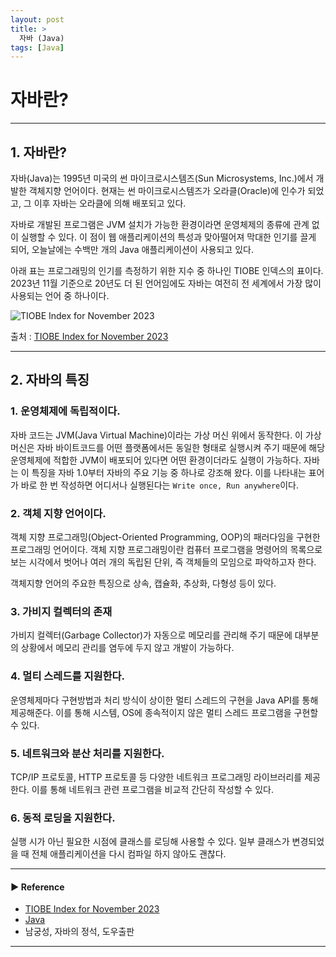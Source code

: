 ```yaml
---
layout: post
title: >
  자바 (Java)
tags: [Java]
---
```


# 자바란?

---

## 1. 자바란?
자바(Java)는 1995년 미국의 썬 마이크로시스템즈(Sun Microsystems, Inc.)에서 개발한 객체지향 언어이다. 
현재는 썬 마이크로시스템즈가 오라클(Oracle)에 인수가 되었고, 그 이후 자바는 오라클에 의해 배포되고 있다.

자바로 개발된 프로그램은 JVM 설치가 가능한 환경이라면 운영체제의 종류에 관계 없이 실행할 수 있다. 
이 점이 웹 애플리케이션의 특성과 맞아떨어져 막대한 인기를 끌게 되어, 오늘날에는 수백만 개의 Java 애플리케이션이 사용되고 있다.

아래 표는 프로그래밍의 인기를 측정하기 위한 지수 중 하나인 TIOBE 인덱스의 표이다.
2023년 11월 기준으로 20년도 더 된 언어임에도 자바는 여전히 전 세계에서 가장 많이 사용되는 언어 중 하나이다.

![TIOBE Index for November 2023](https://drive.google.com/uc?export=view&id=1hiBjUAr6YLI6j8Jqp1SbU7hA7i9RbzMm )

출처 : [TIOBE Index for November 2023](https://www.tiobe.com/tiobe-index/)  

---

## 2. 자바의 특징
### 1. 운영체제에 독립적이다.
자바 코드는 JVM(Java Virtual Machine)이라는 가상 머신 위에서 동작한다.
이 가상 머신은 자바 바이트코드를 어떤 플랫폼에서든 동일한 형태로 실행시켜 주기 때문에 해당 운영체제에 적합한 JVM이 배포되어 있다면 어떤 환경이더라도 실행이 가능하다.
자바는 이 특징을 자바 1.0부터 자바의 주요 기능 중 하나로 강조해 왔다. 이를 나타내는 표어가 바로 한 번 작성하면 어디서나 실행된다는 `Write once, Run anywhere`이다.

### 2. 객체 지향 언어이다.
객체 지향 프로그래밍(Object-Oriented Programming, OOP)의 패러다임을 구현한 프로그래밍 언어이다.
객체 지향 프로그래밍이란 컴퓨터 프로그램을 명령어의 목록으로 보는 시각에서 벗어나 여러 개의 독립된 단위, 즉 객체들의 모임으로 파악하고자 한다. 

객체지향 언어의 주요한 특징으로 상속, 캡슐화, 추상화, 다형성 등이 있다.

### 3. 가비지 컬렉터의 존재
가비지 컬렉터(Garbage Collector)가 자동으로 메모리를 관리해 주기 때문에 대부분의 상황에서 메모리 관리를 염두에 두지 않고 개발이 가능하다.

### 4. 멀티 스레드를 지원한다.
운영체제마다 구현방법과 처리 방식이 상이한 멀티 스레드의 구현을 Java API를 통해 제공해준다. 이를 통해 시스템, OS에 종속적이지 않은 멀티 스레드 프로그램을 구현할 수 있다.

### 5. 네트워크와 분산 처리를 지원한다.
TCP/IP 프로토콜, HTTP 프로토콜 등 다양한 네트워크 프로그래밍 라이브러리를 제공한다. 이를 통해 네트워크 관련 프로그램을 비교적 간단히 작성할 수 있다.

### 6. 동적 로딩을 지원한다.
실행 시가 아닌 필요한 시점에 클래스를 로딩해 사용할 수 있다. 일부 클래스가 변경되었을 때 전체 애플리케이션을 다시 컴파일 하지 않아도 괜찮다.  

---
#### ▶ Reference
- [TIOBE Index for November 2023](https://www.tiobe.com/tiobe-index/)
- [Java](https://namu.wiki/w/Java)
- 남궁성, 자바의 정석, 도우출판

---